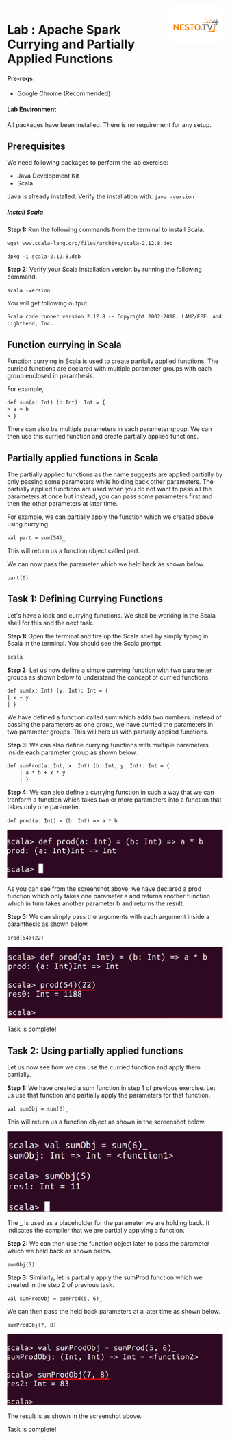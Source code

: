 <img align="right" src="./logo-small.png">

# Lab : Apache Spark Currying and Partially Applied Functions

#### Pre-reqs:
- Google Chrome (Recommended)

#### Lab Environment
All packages have been installed. There is no requirement for any setup.





## Prerequisites

We need following packages to perform the lab exercise: 
- Java Development Kit
- Scala

Java is already installed. Verify the installation with: `java -version` 

##### Install Scala

**Step 1:** Run the following commands from the terminal to install Scala.

`wget www.scala-lang.org/files/archive/scala-2.12.8.deb`

`dpkg -i scala-2.12.8.deb`


**Step 2:** Verify your Scala installation version by running the following command.
 
`scala -version`

You will get following output.

```
Scala code runner version 2.12.8 -- Copyright 2002-2018, LAMP/EPFL and Lightbend, Inc.
```

## Function currying in Scala

Function currying in Scala is used to create partially applied functions. The curried functions are declared with multiple parameter groups with each group enclosed in paranthesis.

For example,

```
def sum(a: Int) (b:Int): Int = {
> a + b
> }
```

There can also be multiple parameters in each parameter group. We can then use this curried function and create partially applied functions.

## Partially applied functions in Scala

The partially applied functions as the name suggests are applied partially by only passing some parameters while holding back other parameters. The partially applied functions are used when you do not want to pass all the parameters at once but instead, you can pass some parameters first and then the other parameters at later time.

For example, we can partially apply the function which we created above using currying.

`val part = sum(54)_`

This will return us a function object called part.

We can now pass the parameter which we held back as shown below.

`part(6)`

## Task 1: Defining Currying Functions


Let's have a look and currying functions. We shall be working in the Scala shell for this and the next task.

**Step 1:** Open the terminal and fire up the Scala shell by simply typing in Scala in the terminal. You should see the Scala prompt.

`scala`

 

**Step 2:** Let us now define a simple currying function with two parameter groups as shown below to understand the concept of curried functions.

```
def sum(x: Int) (y: Int): Int = {
| x + y
| }
```

 
We have defined a function called sum which adds two numbers. Instead of passing the parameters as one group, we have curried the parameters in two parameter groups. This will help us with partially applied functions.


**Step 3:** We can also define currying functions with multiple parameters inside each parameter group as shown below.

```
def sumProd(a: Int, x: Int) (b: Int, y: Int): Int = {
	| a * b + x * y
	| }
```
 

**Step 4:** We can also define a currying function in such a way that we can tranform a function which takes two or more parameters into a function that takes only one parameter.

`def prod(a: Int) = (b: Int) => a * b`

![](./Screenshots/Chapter_9/Selection_004.png) 

As you can see from the screenshot above, we have declared a prod function which only takes one parameter a and returns another function which in turn takes another parameter b and returns the result.


**Step 5:** We can simply pass the arguments with each argument inside a paranthesis as shown below.

`prod(54)(22)`

 
 ![](./Screenshots/Chapter_9/Selection_005.png)

Task is complete!

## Task 2: Using partially applied functions

Let us now see how we can use the curried function and apply them partially.

**Step 1:** We have created a sum function in step 1 of previous exercise. Let us use that function and partially apply the parameters for that function.

`val sumObj = sum(6)_ `

This will return us a function object as shown in the screenshot below.
 
 ![](./Screenshots/Chapter_9/Selection_007.png)

The _ is used as a placeholder for the parameter we are holding back. It indicates the compiler that we are partially applying a function. 

**Step 2:** We can then use the function object later to pass the parameter which we held back as shown below.

`sumObj(5)`


**Step 3:** Similarly, let is partially apply the sumProd function which we created in the step 2 of previous task.

`val sumProdObj = sumProd(5, 6)_`


We can then pass the held back parameters at a later time as shown below.

`sumProdObj(7, 8)`

![](./Screenshots/Chapter_9/Selection_009.png)

The result is as shown in the screenshot above.

Task is complete!

 





























































































